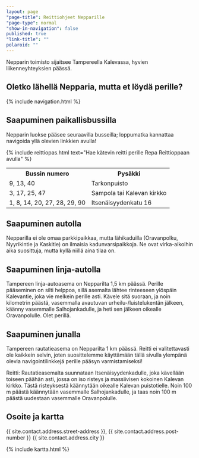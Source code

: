 ```yaml
---
layout: page
"page-title": Reittiohjeet Nepparille
"page-type": normal
"show-in-navigation": false
published: true
"link-title": ""
polaroid: ""
---
```


Nepparin toimisto sijaitsee Tampereella Kalevassa, hyvien liikenneyhteyksien päässä.


## Oletko lähellä Nepparia, mutta et löydä perille?

{% include navigation.html %}


## Saapuminen paikallisbussilla

Nepparin luokse pääsee seuraavilla busseilla; loppumatka kannattaa navigoida yllä olevien linkkien avulla!

{% include reittiopas.html text="Hae kätevin reitti perille Repa Reittioppaan avulla" %}

<table>
	<tr>
		<th>Bussin numero</th>
		<th>Pysäkki</th>
	</tr>
	<tr>
		<td>9, 13, 40</td>
		<td>Tarkonpuisto</td>
	</tr>
	<tr>
		<td>3, 17, 25, 47</td>
		<td>Sampola tai Kalevan kirkko</td>
	</tr>
	<tr>
		<td>1, 8, 14, 20, 27, 28, 29, 90</td>
		<td>Itsenäisyydenkatu 16</td>
	</tr>
</table>

## Saapuminen autolla

Nepparilla ei ole omaa parkkipaikkaa, mutta lähikaduilla (Oravanpolku, Nyyrikintie ja Kaskitie) on ilmaisia kadunvarsipaikkoja. Ne ovat virka-aikoihin aika suosittuja, mutta kyllä niillä aina tilaa on.

## Saapuminen linja-autolla

Tampereen linja-autoasema on Nepparilta 1,5 km päässä. Perille pääseminen on silti helppoa, sillä asemalta lähtee rinteeseen ylöspäin Kalevantie, joka vie melkein perille asti. Kävele sitä suoraan, ja noin kilometrin päästä, vasemmalla avautuvan urheilu-/luistelukentän jälkeen, käänny vasemmalle Salhojankadulle, ja heti sen jälkeen oikealle Oravanpolulle. Olet perillä.

## Saapuminen junalla

Tampereen rautatieasema on Nepparilta 1 km päässä. Reitti ei valitettavasti ole kaikkein selvin, joten suosittelemme käyttämään tällä sivulla ylempänä olevia navigointilinkkejä perille pääsyn varmistamiseksi!

Reitti: Rautatieasemalta suunnataan Itsenäisyydenkadulle, joka kävellään toiseen päähän asti, jossa on iso risteys ja massiivisen kokoinen Kalevan kirkko. Tästä risteyksestä käännytään oikealle Kalevan puistotielle. Noin 100 m päästä käännytään vasemmalle Salhojankadulle, ja taas noin 100 m päästä uudestaan vasemmalle Oravanpolulle.

## Osoite ja kartta

{{ site.contact.address.street-address }},
{{ site.contact.address.post-number }}
{{ site.contact.address.city }}

{% include kartta.html %}
